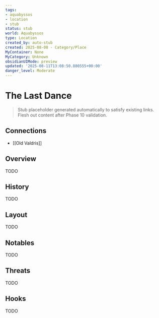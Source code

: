 ```yaml
---
tags:
- aquabyssos
- location
- stub
status: stub
world: Aquabyssos
type: Location
created_by: auto-stub
created: 2025-08-08 - Category/Place
MyContainer: None
MyCategory: Unknown
obsidianUIMode: preview
updated: '2025-08-11T13:08:50.880555+00:00'
danger_level: Moderate
---
```





# The Last Dance

> Stub placeholder generated automatically to satisfy existing links. Flesh out content after Phase 10 validation.


## Connections

- [[Old Valdris]]


## Overview


TODO


## History


TODO


## Layout


TODO


## Notables


TODO


## Threats


TODO


## Hooks


TODO
